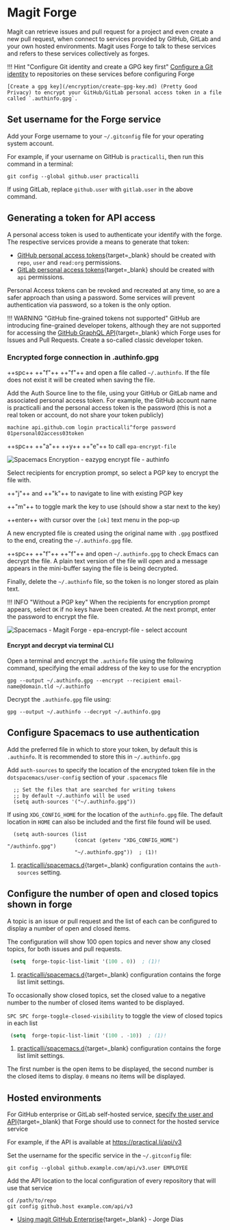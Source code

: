 # Magit Forge

Magit can retrieve issues and pull request for a project and even create a new pull request, when connect to services provided by GitHub, GitLab and your own hosted environments.  Magit uses Forge to talk to these services and refers to these services collectively as forges.

!!! Hint "Configure Git identity and create a GPG key first"
    [Configure a Git identity](git-configuration.md) to repositories on these services before configuring Forge

    [Create a gpg key](/encryption/create-gpg-key.md) (Pretty Good Privacy) to encrypt your GitHub/GitLab personal access token in a file called `.authinfo.gpg`.


## Set username for the Forge service

Add your Forge username to your `~/.gitconfig` file for your operating system account.

For example, if your username on GitHub is `practicalli`, then run this command in a terminal:

```shell
git config --global github.user practicalli
```

If using GitLab, replace `github.user` with `gitlab.user` in the above command.


## Generating a token for API access

A personal access token is used to authenticate your identify with the forge. The respective services provide a means to generate that token:

* [GitHub personal access tokens](https://github.com/settings/tokens){target=_blank} should be created with `repo`, `user` and `read:org` permissions.
* [GitLab personal access tokens](https://gitlab.com/profile/personal_access_tokens){target=_blank} should be created with `api` permissions.

Personal Access tokens can be revoked and recreated at any time, so are a safer approach than using a password.  Some services will prevent authentication via password, so a token is the only option.

!!! WARNING "GitHub fine-grained tokens not supported"
    GitHub are introducing fine-grained developer tokens, although they are not supported for accessing the [GitHub GraphQL API](https://docs.github.com/en/graphql/guides/forming-calls-with-graphql){target=_blank} which Forge uses for Issues and Pull Requests.  Create a so-called classic developer token.

### Encrypted forge connection in .authinfo.gpg

++spc++ ++"f"++ ++"f"++ and open a file called `~/.authinfo`.  If the file does not exist it will be created when saving the file.

Add the Auth Source line to the file, using your GitHub or GitLab name and associated personal access token. For example, the GitHub account name is practicalli and the personal access token is the password (this is not a real token or account, do not share your token publicly)

```
machine api.github.com login practicalli^forge password 01personal02access03token
```

++spc++ ++"a"++ ++y++ ++"e"++ to call `epa-encrypt-file`

![Spacemacs Encryption - eazypg encrypt file - authinfo](https://raw.githubusercontent.com/practicalli/graphic-design/live/editors/spacemacs/screenshots/spacemacs-encryption-eazypg-encript-file-authinfo.png)

Select recipients for encryption prompt, so select a PGP key to encrypt the file with.

++"j"++ and ++"k"++ to navigate to line with existing PGP key

 ++"m"++ to toggle mark the key to use (should show a star next to the key)

++enter++ with cursor over the `[ok]` text menu in the pop-up

A new encrypted file is created using the original name with `.gpg` postfixed to the end, creating the  `~/.authinfo.gpg` file.

++spc++ ++"f"++ ++"f"++ and open `~/.authinfo.gpg` to check Emacs can decrypt the file.  A plain text version of the file will open and a message appears in the mini-buffer saying the file is being decrypted.

Finally, delete the `~/.authinfo` file, so the token is no longer stored as plain text.


!!! INFO "Without a PGP key"
    When the recipients for encryption prompt appears, select `OK` if no keys have been created. At the next prompt, enter the password to encrypt the file.

![Spacemacs - Magit Forge - epa-encrypt-file - select account](/spacemacs/spacemacshttps://raw.githubusercontent.com/practicalli/graphic-design/live/editors/spacemacs/screenshots/spacemacs-magit-forge-pgp-encrypt-authinfo-pgp.png)


#### Encrypt and decrypt via terminal CLI

Open a terminal and encrypt the `.authinfo` file using the following command, specifying the email address of the key to use for the encryption

```
gpg --output ~/.authinfo.gpg --encrypt --recipient email-name@domain.tld ~/.authinfo
```

Decrypt the `.authinfo.gpg` file using:

```
gpg --output ~/.authinfo --decrypt ~/.authinfo.gpg
```


## Configure Spacemacs to use authentication

Add the preferred file in which to store your token, by default this is `.authinfo`.  It is recommended to store this in `~/.authinfo.gpg`

Add `auth-sources` to specify the location of the encrypted token file in the `dotspacemacs/user-config` section of your `.spacemacs` file

```elisp
  ;; Set the files that are searched for writing tokens
  ;; by default ~/.authinfo will be used
  (setq auth-sources '("~/.authinfo.gpg"))
```

If using `XDG_CONFIG_HOME` for the location of the `authinfo.gpg` file.  The default location in `HOME` can also be included and the first file found will be used.

```elisp
  (setq auth-sources (list
                      (concat (getenv "XDG_CONFIG_HOME") "/authinfo.gpg")
                      "~/.authinfo.gpg"))  ; (1)!
```

1.  [practicalli/spacemacs.d](https://github.com/practicalli/spacemacs.d){target=_blank} configuration contains the `auth-sources` setting.


## Configure the number of open and closed topics shown in forge

A topic is an issue or pull request and the list of each can be configured to display a number of open and closed items.

The configuration will show 100 open topics and never show any closed topics, for both issues and pull requests.

```lisp
 (setq  forge-topic-list-limit '(100 . 0))  ; (1)!
```

1.  [practicalli/spacemacs.d](https://github.com/practicalli/spacemacs.d){target=_blank} configuration contains the forge list limit settings.

To occasionally show closed topics, set the closed value to a negative number to the number of closed items wanted to be displayed.

`SPC SPC forge-toggle-closed-visibility` to toggle the view of closed topics in each list

```lisp
 (setq  forge-topic-list-limit '(100 . -10))  ; (1)!
```

1.  [practicalli/spacemacs.d](https://github.com/practicalli/spacemacs.d){target=_blank} configuration contains the forge list limit settings.

The first number is the open items to be displayed, the second number is the closed items to display.  `0` means no items will be displayed.



## Hosted environments

For GitHub enterprise or GitLab self-hosted service, [specify the user and API](https://magit.vc/manual/ghub/Setting-the-Username.html#Setting-the-Username){target=_blank} that Forge should use to connect for the hosted service service

For example, if the API is available at https://practical.li/api/v3

Set the username for the specific service in the `~/.gitconfig` file:

```shell
git config --global github.example.com/api/v3.user EMPLOYEE
```

Add the API location to the local configuration of every repository that will use that service

```shell
cd /path/to/repo
git config github.host example.com/api/v3
```
* [Using magit GitHub Enterprise](https://mrdias.com/2018/04/01/using-magit-with-github-enterprise.html){target=_blank} - Jorge Dias
